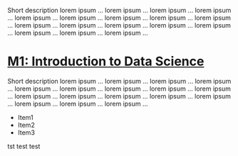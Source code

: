 Short description lorem ipsum ... lorem ipsum ... lorem ipsum ... lorem ipsum ... lorem ipsum ... lorem ipsum ... lorem ipsum ... lorem ipsum ... lorem ipsum ... lorem ipsum ... lorem ipsum ... lorem ipsum ... lorem ipsum ... lorem ipsum ... lorem ipsum ... lorem ipsum ... lorem ipsum ...

# [M1: Introduction to Data Science](https://github.com/SDS-AAU/SDS-master/tree/master/M1)

Short description lorem ipsum ... lorem ipsum ... lorem ipsum ... lorem ipsum ... lorem ipsum ... lorem ipsum ... lorem ipsum ... lorem ipsum ... lorem ipsum ... lorem ipsum ... lorem ipsum ... lorem ipsum ... lorem ipsum ... lorem ipsum ... lorem ipsum ... lorem ipsum ... lorem ipsum ...

* Item1
* Item2
* Item3

tst test test

<!--- COMMENTED OUT FROM HERE ----------- ONLY UNCOMMENT AFTER UPDATED & TESTED
# [M2: Network Analysis & Natural-Language-Processing](https://github.com/SDS-AAU/SDS-master/tree/master/M2)

Short description lorem ipsum ... lorem ipsum ... lorem ipsum ... lorem ipsum ... lorem ipsum ... lorem ipsum ... lorem ipsum ... lorem ipsum ... lorem ipsum ... lorem ipsum ... lorem ipsum ... lorem ipsum ... lorem ipsum ... lorem ipsum ... lorem ipsum ... lorem ipsum ... lorem ipsum ...

* Item1
* Item2
* Item3

# [M2: Artificial Neural networks & Deep Learning](https://github.com/SDS-AAU/SDS-master/tree/master/M3)

Short description lorem ipsum ... lorem ipsum ... lorem ipsum ... lorem ipsum ... lorem ipsum ... lorem ipsum ... lorem ipsum ... lorem ipsum ... lorem ipsum ... lorem ipsum ... lorem ipsum ... lorem ipsum ... lorem ipsum ... lorem ipsum ... lorem ipsum ... lorem ipsum ... lorem ipsum ...

* Item1
* Item2
* Item3

---------------------------------------->
